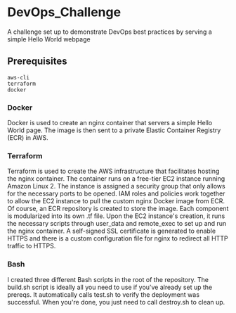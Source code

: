 # DevOps_Challenge

A challenge set up to demonstrate DevOps best practices by serving a simple Hello World webpage

## Prerequisites
```
aws-cli
terraform
docker
```
### Docker
Docker is used to create an nginx container that servers a simple Hello World page. The image is then sent to a private Elastic Container Registry (ECR) in AWS.
### Terraform
Terraform is used to create the AWS infrastructure that facilitates hosting the nginx container. The container runs on a free-tier EC2 instance running Amazon Linux 2. The instance is assigned a security group that only allows for the necessary ports to be opened. IAM roles and policies work together to allow the EC2 instance to pull the custom nginx Docker image from ECR. Of course, an ECR repository is created to store the image. Each component is modularized into its own .tf file. Upon the EC2 instance's creation, it runs the necessary scripts through user_data and remote_exec to set up and run the nginx container. A self-signed SSL certificate is generated to enable HTTPS and there is a custom configuration file for nginx to redirect all HTTP traffic to HTTPS.
### Bash
I created three different Bash scripts in the root of the repository. The build.sh script is ideally all you need to use if you've already set up the prereqs. It automatically calls test.sh to verify the deployment was successful. When you're done, you just need to call destroy.sh to clean up.
